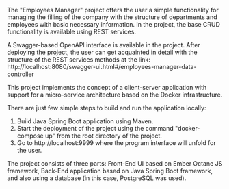 The "Employees Manager" project offers the user a simple functionality for managing the filling of the company with the structure of departments and employees with basic necessary information. In the project, the base CRUD functionality is available using REST services.

A Swagger-based OpenAPI interface is available in the project. After deploying the project, the user can get acquainted in detail with the structure of the REST services methods at the link: http://localhost:8080/swagger-ui.html#/employees-manager-data-controller

This project implements the concept of a client-server application with support for a micro-service architecture based on the Docker infrastructure.

There are just few simple steps to build and run the application locally:
1. Build Java Spring Boot application using Maven.
2. Start the deployment of the project using the command "docker-compose up" from the root directory of the project.
3. Go to http://localhost:9999 where the program interface will unfold for the user.

The project consists of three parts: Front-End UI based on Ember Octane JS framework, Back-End application based on Java Spring Boot framework, and also using a database (in this case, PostgreSQL was used).
